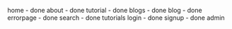 home - done
about - done
tutorial - done
blogs - done
blog - done
errorpage - done
search - done
tutorials
login - done
signup - done
admin
